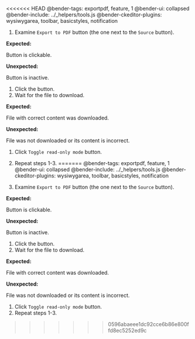 <<<<<<< HEAD
@bender-tags: exportpdf, feature, 1
@bender-ui: collapsed
@bender-include: ../_helpers/tools.js
@bender-ckeditor-plugins: wysiwygarea, toolbar, basicstyles, notification

1. Examine `Export to PDF` button (the one next to the `Source` button).

  **Expected:**

  Button is clickable.

  **Unexpected:**

  Button is inactive.

1. Click the button.
1. Wait for the file to download.

  **Expected:**

  File with correct content was downloaded.

  **Unexpected:**

  File was not downloaded or its content is incorrect.

1. Click `Toggle read-only mode` button.
1. Repeat steps 1-3.
=======
@bender-tags: exportpdf, feature, 1
@bender-ui: collapsed
@bender-include: ../_helpers/tools.js
@bender-ckeditor-plugins: wysiwygarea, toolbar, basicstyles, notification

1. Examine `Export to PDF` button (the one next to the `Source` button).

  **Expected:**

  Button is clickable.

  **Unexpected:**

  Button is inactive.

1. Click the button.
1. Wait for the file to download.

  **Expected:**

  File with correct content was downloaded.

  **Unexpected:**

  File was not downloaded or its content is incorrect.

1. Click `Toggle read-only mode` button.
1. Repeat steps 1-3.
>>>>>>> 0596abaeee1dc92cce6b86e800ffd8ec5252ed9c
